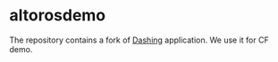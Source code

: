 altorosdemo
===========
The repository contains a fork of [Dashing](https://github.com/Shopify/dashing) application.
We use it for CF demo. 
